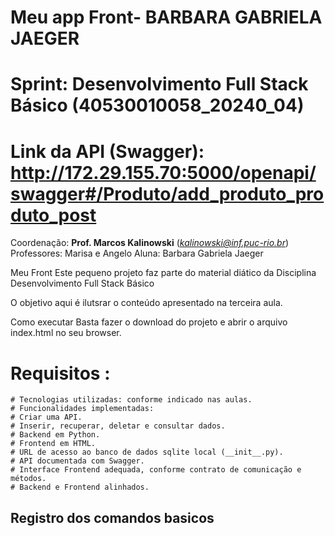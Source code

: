 # Meu app Front- BARBARA GABRIELA JAEGER
# Sprint: Desenvolvimento Full Stack Básico (40530010058_20240_04)
# Link da API (Swagger): http://172.29.155.70:5000/openapi/swagger#/Produto/add_produto_produto_post

Coordenação: **Prof. Marcos Kalinowski** (*kalinowski@inf.puc-rio.br*)
Professores: Marisa e Angelo
Aluna: Barbara Gabriela Jaeger


Meu Front
Este pequeno projeto faz parte do material diático da Disciplina Desenvolvimento Full Stack Básico

O objetivo aqui é ilutsrar o conteúdo apresentado na terceira aula.

Como executar
Basta fazer o download do projeto e abrir o arquivo index.html no seu browser.


# Requisitos :
    # Tecnologias utilizadas: conforme indicado nas aulas.
    # Funcionalidades implementadas:
    # Criar uma API.
    # Inserir, recuperar, deletar e consultar dados.
    # Backend em Python.
    # Frontend em HTML.
    # URL de acesso ao banco de dados sqlite local (__init__.py).
    # API documentada com Swagger.
    # Interface Frontend adequada, conforme contrato de comunicação e métodos.
    # Backend e Frontend alinhados.
    
##  Registro dos comandos basicos